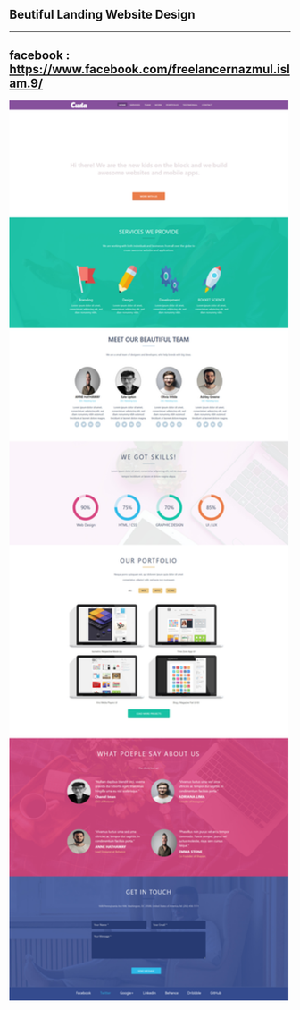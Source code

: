 ## Beutiful Landing Website Design
---
facebook : https://www.facebook.com/freelancernazmul.islam.9/
---
<img src="./images/landing_Website.jpg" alt="Website img" width="500px" >
